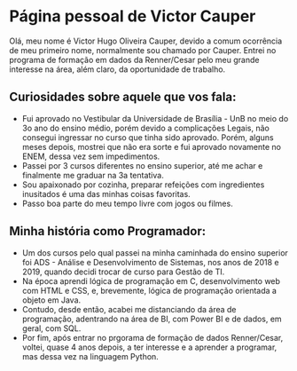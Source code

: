 # Página pessoal de Victor Cauper
Olá, meu nome é Victor Hugo Oliveira Cauper, devido a comum ocorrência de meu primeiro nome, normalmente
sou chamado por Cauper. Entrei no programa de formação em dados da Renner/Cesar pelo meu grande interesse na área, além
claro, da oportunidade de trabalho.

## Curiosidades sobre aquele que vos fala:
- Fui aprovado no Vestibular da Universidade de Brasília - UnB no meio do 3o ano do ensino médio, porém devido a complicações
Legais, não consegui ingressar no curso que tinha sido aprovado. Porém, alguns meses depois, mostrei que não era sorte e fui
aprovado novamente no ENEM, dessa vez sem impedimentos.
- Passei por 3 cursos diferentes no ensino superior, até me achar e finalmente me graduar na 3a tentativa.
- Sou apaixonado por cozinha, preparar refeições com ingredientes inusitados é uma das minhas coisas favoritas.
- Passo boa parte do meu tempo livre com jogos ou filmes.

## Minha história como Programador:
- Um dos cursos pelo qual passei na minha caminhada do ensino superior foi ADS - Análise e Desenvolvimento de Sistemas, nos
anos de 2018 e 2019, quando decidi trocar de curso para Gestão de TI.
- Na época aprendi lógica de programação em C, desenvolvimento web com HTML e CSS, e, brevemente, lógica de programação orientada a objeto em Java.
- Contudo, desde então, acabei me distanciando da área de programação, adentrando na área de BI, com Power BI e de dados, em
geral, com SQL.
- Por fim, após entrar no prgorama de formação de dados Renner/Cesar, voltei, quase 4 anos depois, a ter interesse e a 
aprender a programar, mas dessa vez na linguagem Python.
